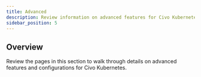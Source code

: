 ```yaml
---
title: Advanced
description: Review information on advanced features for Civo Kubernetes. Learn more about managing node pools and working with gpus.
sidebar_position: 5
---
```


<head>
  <title>Advanced Kubernetes Configurations | Civo Documentation</title>
</head>

## Overview

Review the pages in this section to walk through details on advanced features and configurations for Civo Kubernetes.
